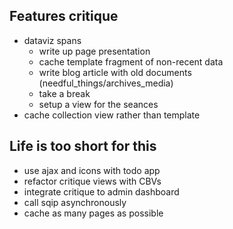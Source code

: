 ## Features critique

- dataviz spans
  - write up page presentation
  - cache template fragment of non-recent data
  - write blog article with old documents (needful_things/archives_media)
  - take a break
  - setup a view for the seances
- cache collection view rather than template


## Life is too short for this

- use ajax and icons with todo app
- refactor critique views with CBVs
- integrate critique to admin dashboard
- call sqip asynchronously
- cache as many pages as possible
